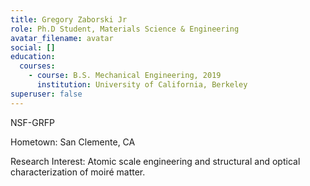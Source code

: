 ```yaml
---
title: Gregory Zaborski Jr
role: Ph.D Student, Materials Science & Engineering
avatar_filename: avatar
social: []
education:
  courses:
    - course: B.S. Mechanical Engineering, 2019
      institution: University of California, Berkeley
superuser: false
---
```

N﻿SF-GRFP

H﻿ometown: San Clemente, CA

R﻿esearch Interest: Atomic scale engineering and structural and optical characterization of moiré matter.